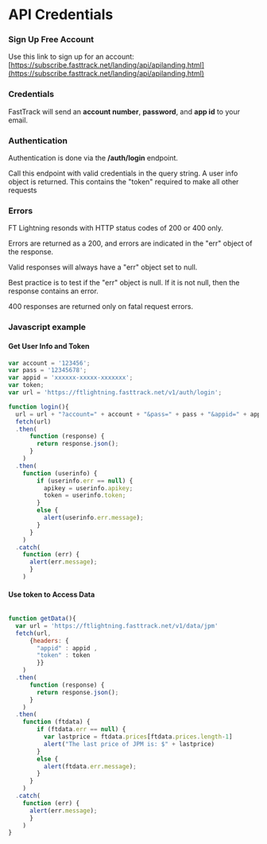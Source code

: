 # API Credentials

### Sign Up Free Account
Use this link to sign up for an account:
[https://subscribe.fasttrack.net/landing/api/apilanding.html](https://subscribe.fasttrack.net/landing/api/apilanding.html)

### Credentials
FastTrack will send an **account number**, **password**, and **app id** to your email.

### Authentication
Authentication is done via the **/auth/login** endpoint. 

Call this endpoint with valid credentials in the query string. A user info object is returned. This contains the "token" required to make all other requests 

### Errors
FT Lightning resonds with HTTP status codes of 200 or 400 only.

Errors are returned as a 200, and errors are indicated in the "err" object of the response. 

Valid responses will always have a "err" object set to null. 

Best practice is to test if the "err" object is null. If it is not null, then the response contains an error.

400 responses are returned only on fatal request errors.

### Javascript example
#### Get User Info and Token

```javascript
var account = '123456';
var pass = '12345678';
var appid = 'xxxxxx-xxxxx-xxxxxxx';
var token;
var url = 'https://ftlightning.fasttrack.net/v1/auth/login';

function login(){
  url = url + "?account=" + account + "&pass=" + pass + "&appid=" + appid;
  fetch(url)
  .then(
      function (response) {
        return response.json();
      }
    )
  .then(
    function (userinfo) {
        if (userinfo.err == null) {
          apikey = userinfo.apikey;
          token = userinfo.token;
        }
        else {
          alert(userinfo.err.message);
        }
      }
    )
  .catch(
    function (err) {
      alert(err.message);
      }
    )
```
#### Use token to Access Data
``` javascript

function getData(){
  var url = 'https://ftlightning.fasttrack.net/v1/data/jpm'
  fetch(url,
      {headers: {
        "appid" : appid ,
        "token" : token
        }}
    )
  .then(
      function (response) {
        return response.json();
      }
    )
  .then(
    function (ftdata) {
        if (ftdata.err == null) {
          var lastprice = ftdata.prices[ftdata.prices.length-1]
          alert("The last price of JPM is: $" + lastprice)
        }
        else {
          alert(ftdata.err.message);
        }
      }
    )
  .catch(
    function (err) {
      alert(err.message);
      }
    )
}
```
